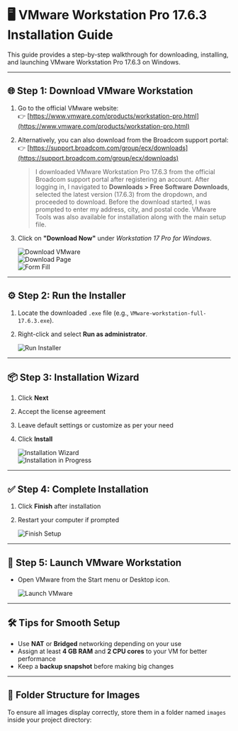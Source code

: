 # 🖥️ VMware Workstation Pro 17.6.3 Installation Guide

This guide provides a step-by-step walkthrough for downloading, installing, and launching VMware Workstation Pro 17.6.3 on Windows.

---

## 🌐 Step 1: Download VMware Workstation

1. Go to the official VMware website:  
   👉 [https://www.vmware.com/products/workstation-pro.html](https://www.vmware.com/products/workstation-pro.html)

2. Alternatively, you can also download from the Broadcom support portal:  
   👉 [https://support.broadcom.com/group/ecx/downloads](https://support.broadcom.com/group/ecx/downloads)

   > I downloaded VMware Workstation Pro 17.6.3 from the official Broadcom support portal after registering an account. After logging in, I navigated to **Downloads > Free Software Downloads**, selected the latest version (17.6.3) from the dropdown, and proceeded to download. Before the download started, I was prompted to enter my address, city, and postal code. VMware Tools was also available for installation along with the main setup file.

3. Click on **"Download Now"** under *Workstation 17 Pro for Windows*.

   ![Download VMware](images/Screenshot-2025-05-22-124540.png)  
   ![Download Page](images/Screenshot-2025-05-22-124637.png)  
   ![Form Fill](images/Screenshot-2025-05-22-124808.png)

---

## ⚙️ Step 2: Run the Installer

1. Locate the downloaded `.exe` file (e.g., `VMware-workstation-full-17.6.3.exe`).
2. Right-click and select **Run as administrator**.

   ![Run Installer](images/run-installer.png)

---

## 📦 Step 3: Installation Wizard

1. Click **Next**  
2. Accept the license agreement  
3. Leave default settings or customize as per your need  
4. Click **Install**

   ![Installation Wizard](images/Screenshot-2025-05-22-125205.png)  
   ![Installation in Progress](images/Screenshot-2025-05-22-125345.png)

---

## ✅ Step 4: Complete Installation

1. Click **Finish** after installation  
2. Restart your computer if prompted

   ![Finish Setup](images/finish-installation.png)

---

## 🚀 Step 5: Launch VMware Workstation

- Open VMware from the Start menu or Desktop icon.

   ![Launch VMware](images/Screenshot-2025-05-22-125930.png)

---

## 🛠️ Tips for Smooth Setup

- Use **NAT** or **Bridged** networking depending on your use
- Assign at least **4 GB RAM** and **2 CPU cores** to your VM for better performance
- Keep a **backup snapshot** before making big changes

---

## 📁 Folder Structure for Images

To ensure all images display correctly, store them in a folder named `images` inside your project directory:

